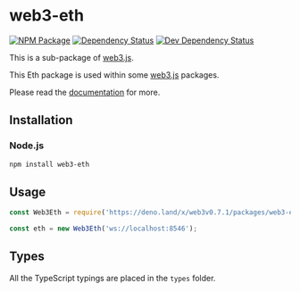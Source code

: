 # web3-eth

[![NPM Package][npm-image]][npm-url] [![Dependency Status][deps-image]][deps-url] [![Dev Dependency Status][deps-dev-image]][deps-dev-url]

This is a sub-package of [web3.js][repo].

This Eth package is used within some [web3.js][repo] packages.

Please read the [documentation][docs] for more.

## Installation

### Node.js

```bash
npm install web3-eth
```

## Usage

```js
const Web3Eth = require('https://deno.land/x/web3v0.7.1/packages/web3-eth/src/index.js');

const eth = new Web3Eth('ws://localhost:8546');
```

## Types

All the TypeScript typings are placed in the `types` folder.

[docs]: http://web3js.readthedocs.io/en/1.0/
[repo]: https://github.com/ethereum/web3-eth.js
[npm-image]: https://img.shields.io/npm/v/web3-eth.svg
[npm-url]: https://npmjs.org/package/web3-eth
[deps-image]: https://david-dm.org/ethereum/web3.js/1.x/status.svg?path=packages/web3-eth
[deps-url]: https://david-dm.org/ethereum/web3.js/1.x?path=packages/web3-eth
[deps-dev-image]: https://david-dm.org/ethereum/web3.js/1.x/dev-status.svg?path=packages/web3-eth
[deps-dev-url]: https://david-dm.org/ethereum/web3.js/1.x?type=dev&path=packages/web3-eth
